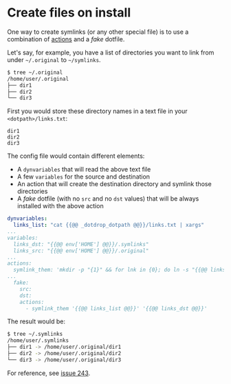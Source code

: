 # Create files on install

One way to create symlinks (or any other special file) is to use a combination of
[actions](../config-details.md#actions-entry) and a *fake* dotfile.

Let's say, for example, you have a list of directories you want to link
from under `~/.original` to `~/symlinks`.
```bash
$ tree ~/.original
/home/user/.original
├── dir1
├── dir2
└── dir3
```

First you would store these directory names in a text file in your `<dotpath>/links.txt`:
```
dir1
dir2
dir3
```

The config file would contain different elements:

* A `dynvariables` that will read the above text file
* A few `variables` for the source and destination
* An action that will create the destination directory and symlink those directories
* A *fake* dotfile (with no `src` and no `dst` values) that will be always installed with the above action

```yaml
dynvariables:
  links_list: "cat {{@@ _dotdrop_dotpath @@}}/links.txt | xargs"
...
variables:
  links_dst: "{{@@ env['HOME'] @@}}/.symlinks"
  links_src: "{{@@ env['HOME'] @@}}/.original"
...
actions:
  symlink_them: 'mkdir -p "{1}" && for lnk in {0}; do ln -s "{{@@ links_src @@}}/$lnk" "{1}/$lnk"; done'
...
  fake:
    src:
    dst:
    actions:
      - symlink_them '{{@@ links_list @@}}' '{{@@ links_dst @@}}'
```

The result would be:
```bash
$ tree ~/.symlinks
/home/user/.symlinks
├── dir1 -> /home/user/.original/dir1
├── dir2 -> /home/user/.original/dir2
└── dir3 -> /home/user/.original/dir3
```

For reference, see [issue 243](https://github.com/deadc0de6/dotdrop/issues/243).
